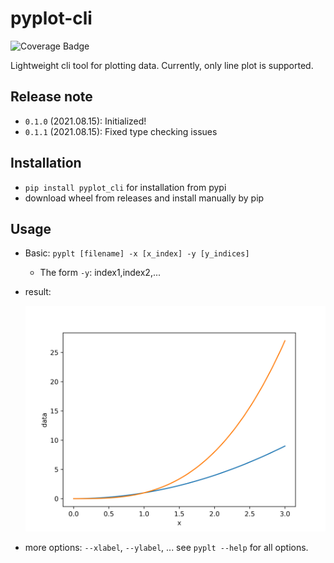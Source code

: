 # pyplot-cli

![Coverage Badge](https://img.shields.io/endpoint?url=https://gist.githubusercontent.com/mjhong0708/13e2bab396cb1eb44f14dd08787f89bd/raw/pyplot-cli__heads_master.json)

Lightweight cli tool for plotting data. Currently, only line plot is supported.

## Release note

- `0.1.0` (2021.08.15): Initialized!
- `0.1.1` (2021.08.15): Fixed type checking issues

## Installation

- `pip install pyplot_cli` for installation from pypi
- download wheel from releases and install manually by pip

## Usage

- Basic: `pyplt [filename] -x [x_index] -y [y_indices]`
  - The form `-y`: index1,index2,...
- result:

    ![example](examples/example.png)

- more options: `--xlabel`, `--ylabel`, ... see `pyplt --help` for all options.
